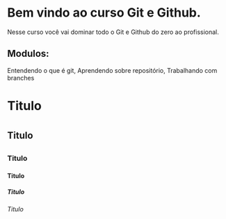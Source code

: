 # Bem vindo ao curso Git e Github.
Nesse curso você vai dominar todo o Git e Github do zero ao profissional.

## Modulos:
Entendendo o que é git,
Aprendendo sobre repositório,
Trabalhando com branches

# Titulo <h1>
## Titulo <h2>
### Titulo <h3>
#### Titulo <h4>
##### Titulo <h5>
###### Titulo <h6>

